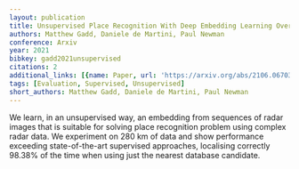 ```yaml
---
layout: publication
title: Unsupervised Place Recognition With Deep Embedding Learning Over Radar Videos
authors: Matthew Gadd, Daniele de Martini, Paul Newman
conference: Arxiv
year: 2021
bibkey: gadd2021unsupervised
citations: 2
additional_links: [{name: Paper, url: 'https://arxiv.org/abs/2106.06703'}]
tags: [Evaluation, Supervised, Unsupervised]
short_authors: Matthew Gadd, Daniele de Martini, Paul Newman
---
```

We learn, in an unsupervised way, an embedding from sequences of radar images
that is suitable for solving place recognition problem using complex radar
data. We experiment on 280 km of data and show performance exceeding
state-of-the-art supervised approaches, localising correctly 98.38% of the time
when using just the nearest database candidate.